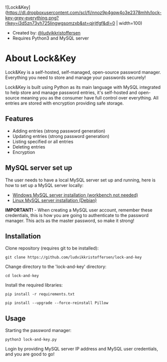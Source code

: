 
![Lock&Key](https://dl.dropboxusercontent.com/scl/fi/nnoz9p4gqw4o3e2378mhh/lock-key-grey-everything.png?rlkey=i3d5zn73yh725lingwgsomzxb&st=qjrjtfgf&dl=0 | width=100)

- Created by: [@ludvikkristoffersen](https://github.com/ludvikkristoffersen)
- Requires Python3 and MySQL server
# About Lock&Key

Lock&Key is a self-hosted, self-managed, open-source password manager. Everything you need to store and manage your passwords securely!

Lock&Key is built using Python as its main language with MySQL integrated to help store and manage password entries, it's self-hosted and open-source meaning you as the consumer have full control over everything. All entries are stored with encryption providing safe storage.



## Features

- Adding entries (strong password generation)
- Updating entries (strong password generation)
- Listing specified or all entries
- Deleting entries
- Encryption


## MySQL server set up

The user needs to have a local MySQL server set up and running, here is how to set up a MySQL server locally:
- [Windows MySQL server installation (workbench not needed)](https://www.youtube.com/watch?v=u96rVINbAUI)
- [Linux MySQL server installation (Debian)](https://www.youtube.com/watch?v=3qD6zv7thdE)

**IMPORTANT!** - When creating a MySQL user account, remember these credentials, this is how you are going to authenticate to the password manager. This acts as the master password, so make it strong!

## Installation

Clone repository (requires git to be installed):
```
git clone https://github.com/ludvikkristoffersen/lock-and-key
```
Change directory to the 'lock-and-key' directory:
```
cd lock-and-key
```
Install the required libraries:
```
pip install -r requirements.txt

pip install --upgrade --force-reinstall Pillow
```





## Usage

Starting the password manager:
```
python3 lock-and-key.py
```
Login by providing MySQL server IP address and MySQL user credentials, and you are good to go!



